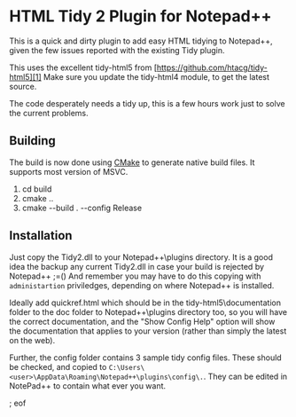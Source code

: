 # HTML Tidy 2 Plugin for Notepad++ 

This is a quick and dirty plugin to add easy HTML tidying to Notepad++, given the few issues reported with the existing Tidy plugin.

This uses the excellent tidy-html5 from [https://github.com/htacg/tidy-html5][1] Make sure you update the tidy-html4 module, to get the latest source.

The code desperately needs a tidy up, this is a few hours work just to solve the current problems.

[1]:https://github.com/htacg/tidy-html5

## Building

The build is now done using [CMake][2] to generate native build files. It supports most version of MSVC.

 1. cd build
 2. cmake ..
 3. cmake --build . --config Release

[2]:http://www.cmake.org/download/
 
## Installation

Just copy the Tidy2.dll to your Notepad++\plugins directory. It is a good idea the backup any current Tidy2.dll in case your build is rejected by Notepad++ ;=() And remember you may have to do this copying with `administartion` priviledges, depending on where Notepad++ is installed.

Ideally add quickref.html which should be in the tidy-html5\documentation folder to the doc folder to Notepad++\plugins directory too, so you will have the correct documentation, and the "Show Config Help" option will show the documentation that applies to your version (rather than simply the latest on the web).

Further, the config folder contains 3 sample tidy config files. These should be checked, and copied to `C:\Users\<user>\AppData\Roaming\Notepad++\plugins\config\.`. They can be edited in NotePad++ to contain what ever you want.

; eof

